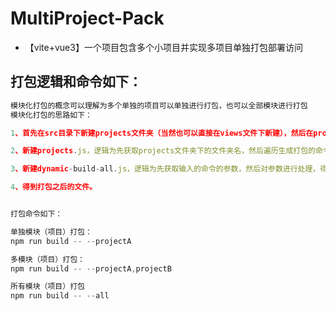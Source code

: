 # MultiProject-Pack
- 【vite+vue3】一个项目包含多个小项目并实现多项目单独打包部署访问

## 打包逻辑和命令如下：

```js
模块化打包的概念可以理解为多个单独的项目可以单独进行打包，也可以全部模块进行打包
模块化打包的思路如下：

1、首先在src目录下新建projects文件夹（当然也可以直接在views文件下新建），然后在projects文件夹下新建模块化文件夹，例如projectA、projectB，然后在projectA、projectB等文件夹下开发对应的功能页面；

2、新建projects.js，逻辑为先获取projects文件夹下的文件夹名，然后遍历生成打包的命令；

3、新建dynamic-build-all.js，逻辑为先获取输入的命令的参数，然后对参数进行处理，得到相关的模块名（项目名），然后根据得到的模块名（项目名）进行针对性的打包；

4、得到打包之后的文件。


打包命令如下：

单独模块（项目）打包：
npm run build -- --projectA

多模块（项目）打包：
npm run build -- --projectA,projectB

所有模块（项目）打包
npm run build -- --all
```
